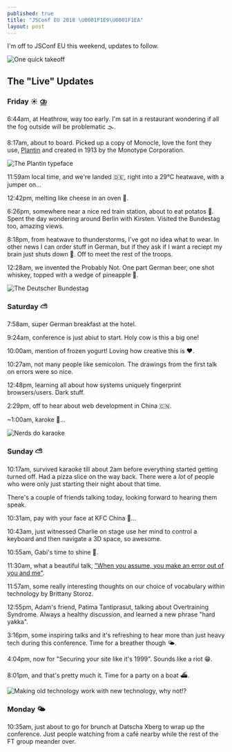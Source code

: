 ```yaml
---
published: true
title: "JSConf EU 2018 \U0001F1E9\U0001F1EA"
layout: post
---
```


I'm off to JSConf EU this weekend, updates to follow.

![One quick takeoff](https://www.ft.com/__origami/service/image/v2/images/raw/https%3A%2F%2Fmedia.giphy.com%2Fmedia%2FO3vYsqwHt1NV6%2Fgiphy.gif?source=uncomplicated.systems)

## The "Live" Updates

### Friday ☀️ ⛈️

6:44am, at Heathrow, way too early. I'm sat in a restaurant wondering if all the fog outside will be problematic 🌫️.

8:17am, about to board. Picked up a copy of Monocle, love the font they use, [Plantin](https://en.m.wikipedia.org/wiki/Plantin_(typeface)) and created in 1913 by the Monotype Corporation.

![The Plantin typeface](https://www.ft.com/__origami/service/image/v2/images/raw/https%3A%2F%2Flh3.googleusercontent.com%2FZPRPb0SO3sn1VSzw3alHuK_kLHfTENL9mhQ84eAuqFQIHcWcLjyFQkTt-QYIxtR5O8fC1Mf-emTiscqdGwLQhO4-3Bihn9OWBDviy5jJMatinUDngRZayNl67fDzyD8G_oU6pwgz6GCqioBSpG34UbwXVnnGlqhVH3uit5ikiBvbkWBte5lTtdduQFlek3j1LKcSc2gSpejP9QikFotpx_mArJ0vk--vLLxMm1QhJ-3RjQvdQ90T9Uhwup7YLCkR1JdybvZ_-yg-sy8Fu7NCQO2F-E_xJqyhD0XtHGVysp_Q8p8-RkwuSjYChU9N0jCgStcaM70xcIoCPF9IW2GUR4oLK_6E8wJgvEqezxOyllN0n82BETHqxdinyf_xFSIwL6XP67voeQQLOnS1PNpjrdpOu3MutPsa63DeZXicxzbhoexCEnTEhrV2GuTjKjVNUsEQETaMFsTC6AzAFugCiAVvvODFI4mXO4zE_bBu01CdIsgI8pQuuYZW8FB4puN3g0PED350cf9jwMSgko9rRDI984Vb7r3NtvgH_laelbIgqzsxA9nbLw2zJEVYhUT8Ai8IEpP0eFgGezUdebHvOXzvfRxdMMfBan5_U6P2%3Ds1442-no?source=uncomplicated.systems&width=1024)

11:59am local time, and we're landed 🇩🇪, right into a 29°C heatwave, with a jumper on...

12:42pm, melting like cheese in an oven 🧀.

6:26pm, somewhere near a nice red train station, about to eat potatos 🥔. Spent the day wondering around Berlin with Kirsten. Visited the Bundestag too, amazing views.

8:18pm, from heatwave to thunderstorms, I've got no idea what to wear. In other news I can order stuff in German, but if they ask if I want a reciept my brain just shuts down 🤷. Off to meet the rest of the troops.

12:28am, we invented the Probably Not. One part German beer, one shot whiskey, topped with a wedge of pineapple 🍍.

![The Deutscher Bundestag](https://www.ft.com/__origami/service/image/v2/images/raw/https%3A%2F%2Flh3.googleusercontent.com%2Fyh4fjVTKiTqbi3TRwm7CtTz5isl152kWJoivRqFRCxWaPzjWoXu15Y4_iyH5PncGuOSL1m1V8AJufkYVEMt3IML_G_RCEXOjI8a8Z99VllPlm7_JVMwLrEVHeUl6Oq1x6QFZibFvU7a23sAPIbzphQ2-mRJy18QgSDcOWW5_QpAWLm9ayYxphjx1SbM0cTMbl85HDzYI9zZxdhAK0M1vIjc-sWr-63-tygbil7YhliYghsRN7bIZJZjWOyhjQglZGVwB4xKqIrqmSIaUKEPbC5iQ891t1QhDYjZRU4N3kmDmayVyRxwkrd_jfXNtOBlo0Y_uJryI2YYyfptPvMj2y7dmSCQE6og2u-tkI_BNu0YKd7cDs_I2Db_pSxPyindkAuk8uGLWJIx8LAF2v8IVjV3T1gVN4MtRQxsfOzepwHH-zahBA3iVUM7SpSXo0F-EoAjMmvNZp2dt-G8KnO1BN7Qy0qfYPHqgbqjLXo5B2izu6A_PtTXRFjv0oLjmiUTh2OXogWQN3a0cVSFqrjjgKi-HqiGDa9MbqujdzCTdVzLx5SQ5H_KwX2ZkNOvFnuf9WdAJ0jUnJTZv0y38bTIkx3hgKJURNhmeEWJ6R63h%3Dw1299-h974-no?source=uncomplicated.systems&width=1024)

### Saturday ⛅

7:58am, super German breakfast at the hotel.

9:24am, conference is just abiut to start. Holy cow is this a big one!

10:00am, mention of frozen yogurt! Loving how creative this is ♥️.

10:27am, not many people like semicolon. The drawings from the first talk on errors were so nice.

12:48pm, learning all about how systems uniquely fingerprint browsers/users. Dark stuff.

2:29pm, off to hear about web development in China 🇨🇳.

~1:00am, karoke 🎤...

![Nerds do karaoke](https://www.ft.com/__origami/service/image/v2/images/raw/https%3A%2F%2Flh3.googleusercontent.com%2Fj6nIstgpf2jPobgWWuEKLIg_vpMl4HqwA4BsG-i_FrXhbXtgO5wm15tRBR9mwpHGPWRkPh97ZexWWiArCzXPSInP3HH1wqV1wjEe7ugJTQJ2DO6iJOBPCz2S2zblPnmzoe6PXunvc7LKcWQUg8zo-WZIA_l9A65s6OW0zp6hykHyccIGd-SvHrH6dmqwv7Uk3taqUFeAu1rW3jw3GjAqHlbLnhuu0o1N9jyLyAx3NdUzT2iCRHuXmKf6GkpVsevzl8D8_emP4L_NzduV3b5VmeEk3eSrbcP6N756k6HWC-gNaRw9ukHRWBHPl_YN2kR13iYQHI0uPewl37UE0I4UE6VBcZFx96DZsXvVbcMKYzSMGQwkTFiXIa3vJTE_UcJEtwHHeERBPkXaxMBntBvapkvUudiAGrTOQKKEBvnOm2P6Bp20kWZPYIZZ7BGHLaoqevs0ObIm_tvZHIqZTAL7Uz8OlvHeQabQx7fcauU7cOdKXfLs2gZiREyqKskLZxq7TPfVVGAq-JQaDu0tBV_UcrqoxQRSWY6N1xDvPDNv7DjRErOJvqrHuOQVbdoS7L2f91OBICJQl-VPLgW3wYO5xAUCcuSoz-0b8N_1_9aU%3Dw712-h534-no?source=uncomplicated.systems&width=1024)

### Sunday ⛅

10:17am, survived karaoke till about 2am before everything started getting turned off. Had a pizza slice on the way back. There were a _lot_ of people who were only just starting their night about that time.

There's a couple of friends talking today, looking forward to hearing them speak.

10:31am, pay with your face at KFC China 🐔...

10:43am, just witnessed Charlie on stage use her mind to control a keyboard and then navigate a 3D space, so awesome.

10:55am, Gabi's time to shine 🙌.

11:30am, what a beautiful talk, ["When you assume, you make an error out of you and me"](https://noti.st/gvonkoss/yrRoSL/when-you-assume-you-make-an-error-out-of-you-and-me).

11:57am, some really interesting thoughts on our choice of vocabulary within technology by Brittany Storoz.

12:55pm, Adam's friend, Patima Tantiprasut, talking about Overtraining Syndrome. Always a healthy discussion, and learned a new phrase "hard yakka".

3:16pm, some inspiring talks and it's refreshing to hear more than just heavy tech during this conference. Time for a breather though 🌤️.

4:04pm, now for "Securing your site like it's 1999". Sounds like a riot 😁.

8:01pm, and that's pretty much it. Time for a party on a boat ⛴️.

![Making old technology work with new technology, why not!?](https://www.ft.com/__origami/service/image/v2/images/raw/https%3A%2F%2Flh3.googleusercontent.com%2FUVHw4w6x-vuMqIEMdKWqbkXjhLWwFQTSUYy-XqSw9HPzily83Sg2FeAKrPCOSU6kGMthkVvK0pf1chPBjx2JqzmKGK0iHw9bnYrODOuw9lxA6GY67a62I2vjs25XwvGaae2V7vdHMvTMXGPFhialiOsUvGbt0Z-xI987vXyggz4-LrYbGL5M7_fESk4ULXB5TABaZJ49zdu-pvQAMlxqE22kBtIP4c-wFyXs0fjm0PgndrWaZB3wMV2g6jsTg8e5PfNapc1qtgrZXidHL_AsQkLiiG6YlogsiB8mLoxtEUZVQw0exUOl9zX2mW5xt6DCjwpOpRPqX8EYO2W3DHqAY3pglXmOreYjv_nKaiH0PnVxzNS2FSAXEfQXX1MFVp4WNADCwz1-EvEVcYW5D5l2Cq-ydtxNT9iQ7LgtMPcwQDkq8bgus_B79YrkPeleBPSTeO0cRs7lRfy7jKaedRQSPKMpntIjEv2ff5ab6IYKK73DyHCb-dQDaVMXoX7BqUb9kvxG7Vh9c0DYTmjTxOAXVB13ordXadEwePQvbakPbGwSA5WLLHvBxIkeEIdXrt-P2A2f492kOadkyYDVjhZmTaVhBDOJGNjI4nAGSwkZ%3Dw1299-h974-no?source=uncomplicated.systems&width=1024)

### Monday 🌤️

10:35am, just about to go for brunch at Datscha Xberg to wrap up the conference. Just people watching from a café nearby while the rest of the FT group meander over.
